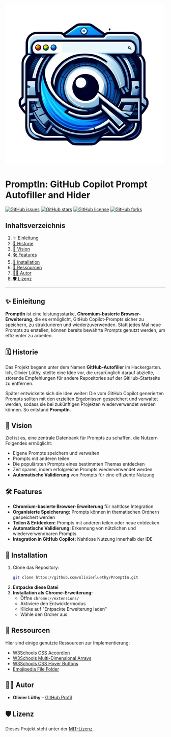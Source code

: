 # ![PromptIn Logo](icon.png)

# PromptIn: GitHub Copilot Prompt Autofiller and Hider

[![GitHub issues](https://img.shields.io/github/issues/olivierluethy/PromptIn)](https://github.com/olivierluethy/PromptIn/issues)
[![GitHub stars](https://img.shields.io/github/stars/olivierluethy/PromptIn)](https://github.com/olivierluethy/PromptIn/stargazers)
[![GitHub license](https://img.shields.io/github/license/olivierluethy/PromptIn)](https://github.com/olivierluethy/PromptIn/blob/main/LICENSE)
[![GitHub forks](https://img.shields.io/github/forks/olivierluethy/PromptIn)](https://github.com/olivierluethy/PromptIn/network/members)

## Inhaltsverzeichnis

1. [✨ Einleitung](#einleitung)
2. [📅 Historie](#historie)
3. [🌟 Vision](#vision)
4. [🛠️ Features](#features)
5. [🔧 Installation](#installation)
6. [📄 Ressourcen](#ressourcen)
7. [👨‍💻 Autor](#autor)
8. [🛡️ Lizenz](#lizenz)

---

## ✨ Einleitung

**PromptIn** ist eine leistungsstarke, **Chromium-basierte Browser-Erweiterung**, die es ermöglicht, GitHub Copilot-Prompts sicher zu speichern, zu strukturieren und wiederzuverwenden. Statt jedes Mal neue Prompts zu erstellen, können bereits bewährte Prompts genutzt werden, um effizienter zu arbeiten.

## 🗓 Historie

Das Projekt begann unter dem Namen **GitHub-Autofiller** im Hackergarten. Ich, Olivier Lüthy, stellte eine Idee vor, die ursprünglich darauf abzielte, störende Empfehlungen für andere Repositories auf der GitHub-Startseite zu entfernen.

Später entwickelte sich die Idee weiter: Die vom GitHub Copilot generierten Prompts sollten mit den erzielten Ergebnissen gespeichert und verwaltet werden, sodass sie bei zukünftigen Projekten wiederverwendet werden können. So entstand **PromptIn**.

## 🌟 Vision

Ziel ist es, eine zentrale Datenbank für Prompts zu schaffen, die Nutzern Folgendes ermöglicht:

- Eigene Prompts speichern und verwalten
- Prompts mit anderen teilen
- Die populärsten Prompts eines bestimmten Themas entdecken
- Zeit sparen, indem erfolgreiche Prompts wiederverwendet werden
- **Automatische Validierung** von Prompts für eine effiziente Nutzung

## 🛠 Features

- **Chromium-basierte Browser-Erweiterung** für nahtlose Integration
- **Organisierte Speicherung:** Prompts können in thematischen Ordnern gespeichert werden
- **Teilen & Entdecken:** Prompts mit anderen teilen oder neue entdecken
- **Automatische Validierung:** Erkennung von nützlichen und wiederverwendbaren Prompts
- **Integration in GitHub Copilot:** Nahtlose Nutzung innerhalb der IDE

## 🔧 Installation

1. Clone das Repository:
   ```sh
   git clone https://github.com/olivierluethy/PromptIn.git
   ```
2. **Entpacke diese Datei**
3. **Installation als Chrome-Erweiterung:**
   - Öffne `chrome://extensions/`
   - Aktiviere den Entwicklermodus
   - Klicke auf "Entpackte Erweiterung laden"
   - Wähle den Ordner aus

## 📄 Ressourcen

Hier sind einige genutzte Ressourcen zur Implementierung:

- [W3Schools CSS Accordion](https://www.w3schools.com/w3css/w3css_accordions.asp)
- [W3Schools Multi-Dimensional Arrays](https://www.w3schools.com/c/c_arrays_multi.php)
- [W3Schools CSS Hover Buttons](https://www.w3schools.com/css/tryit.asp?filename=trycss_buttons_hover)
- [Emojipedia File Folder](https://emojipedia.org/file-folder)

## 👨‍💻 Autor

- **Olivier Lüthy** – [GitHub Profil](https://github.com/olivierluethy)

## 🛡 Lizenz

Dieses Projekt steht unter der [MIT-Lizenz](https://github.com/olivierluethy/PromptIn/blob/main/LICENSE).
